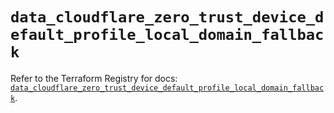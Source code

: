 # `data_cloudflare_zero_trust_device_default_profile_local_domain_fallback`

Refer to the Terraform Registry for docs: [`data_cloudflare_zero_trust_device_default_profile_local_domain_fallback`](https://registry.terraform.io/providers/cloudflare/cloudflare/5.3.0/docs/data-sources/zero_trust_device_default_profile_local_domain_fallback).

